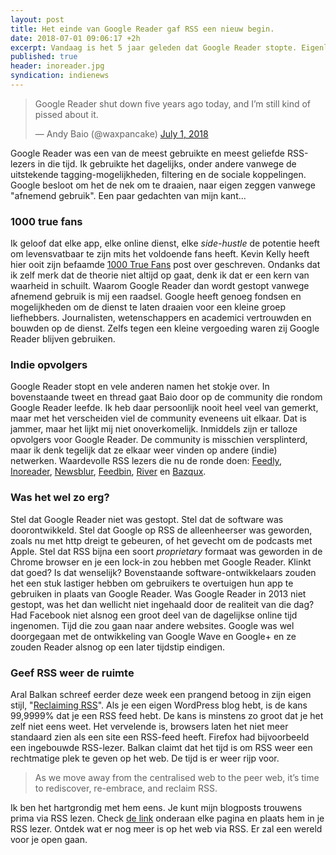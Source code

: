 ```yaml
---
layout: post
title: Het einde van Google Reader gaf RSS een nieuw begin.
date: 2018-07-01 09:06:17 +2h
excerpt: Vandaag is het 5 jaar geleden dat Google Reader stopte. Eigenlijk was dat niet zo erg.
published: true
header: inoreader.jpg
syndication: indienews
---
```

<blockquote class="twitter-tweet" data-lang="en"><p lang="en" dir="ltr">Google Reader shut down five years ago today, and I’m still kind of pissed about it.</p>&mdash; Andy Baio (@waxpancake) <a href="https://twitter.com/waxpancake/status/1013481242413551617?ref_src=twsrc%5Etfw">July 1, 2018</a></blockquote>
<script async src="https://platform.twitter.com/widgets.js" charset="utf-8"></script>

Google Reader was een van de meest gebruikte en meest geliefde RSS-lezers in die tijd. Ik gebruikte het dagelijks, onder andere vanwege de uitstekende tagging-mogelijkheden, filtering en de sociale koppelingen. Google besloot om het de nek om te draaien, naar eigen zeggen vanwege "afnemend gebruik". Een paar gedachten van mijn kant...

### 1000 true fans
Ik geloof dat elke app, elke online dienst, elke _side-hustle_ de potentie heeft om levensvatbaar te zijn mits het voldoende fans heeft. Kevin Kelly heeft hier ooit zijn befaamde [1000 True Fans](http://kk.org/thetechnium/1000-true-fans/) post over geschreven. Ondanks dat ik zelf merk dat de theorie niet altijd op gaat, denk ik dat er een kern van waarheid in schuilt. Waarom Google Reader dan wordt gestopt vanwege afnemend gebruik is mij een raadsel. Google heeft genoeg fondsen en mogelijkheden om de dienst te laten draaien voor een kleine groep liefhebbers. Journalisten, wetenschappers en academici vertrouwden en bouwden op de dienst. Zelfs tegen een kleine vergoeding waren zij Google Reader blijven gebruiken. 

### Indie opvolgers
Google Reader stopt en vele anderen namen het stokje over. In bovenstaande tweet en thread gaat Baio door op de community die rondom Google Reader leefde. Ik heb daar persoonlijk nooit heel veel van gemerkt, maar met het verscheiden viel de community eveneens uit elkaar. Dat is jammer, maar het lijkt mij niet onoverkomelijk. Inmiddels zijn er talloze opvolgers voor Google Reader. De community is misschien versplinterd, maar ik denk tegelijk dat ze elkaar weer vinden op andere (indie) netwerken. Waardevolle RSS lezers die nu de ronde doen: [Feedly](https://feedly.com), [Inoreader](https://www.inoreader.com/), [Newsblur](https://www.newsblur.com/), [Feedbin](https://feedbin.com/), [River](https://github.com/scripting/river5) en [Bazqux](https://bazqux.com/).

### Was het wel zo erg?
Stel dat Google Reader niet was gestopt. Stel dat de software was doorontwikkeld. Stel dat Google op RSS de alleenheerser was geworden, zoals nu met http dreigt te gebeuren, of het gevecht om de podcasts met Apple. Stel dat RSS bijna een soort _proprietary_ formaat was geworden in de Chrome browser en je een lock-in zou hebben met Google Reader. Klinkt dat goed? Is dat wenselijk? Bovenstaande software-ontwikkelaars zouden het een stuk lastiger hebben om gebruikers te overtuigen hun app te gebruiken in plaats van Google Reader. 
Was Google Reader in 2013 niet gestopt, was het dan wellicht niet ingehaald door de realiteit van die dag? Had Facebook niet alsnog een groot deel van de dagelijkse online tijd ingenomen. Tijd die zou gaan naar andere websites. Google was wel doorgegaan met de ontwikkeling van Google Wave en Google+ en ze zouden Reader alsnog op een later tijdstip eindigen. 

### Geef RSS weer de ruimte
Aral Balkan schreef eerder deze week een prangend betoog in zijn eigen stijl, "[Reclaiming RSS](https://ar.al/2018/06/29/reclaiming-rss/)". Als je een eigen WordPress blog hebt, is de kans 99,9999% dat je een RSS feed hebt. De kans is minstens zo groot dat je het zelf niet eens weet. Het vervelende is, browsers laten het niet meer standaard zien als een site een RSS-feed heeft. Firefox had bijvoorbeeld een ingebouwde RSS-lezer. Balkan claimt dat het tijd is om RSS weer een rechtmatige plek te geven op het web. De tijd is er weer rijp voor. 
> As we move away from the centralised web to the peer web, it’s time to rediscover, re-embrace, and reclaim RSS.

Ik ben het hartgrondig met hem eens. Je kunt mijn blogposts trouwens prima via RSS lezen. Check [de link](/feed.xml) onderaan elke pagina en plaats hem in je RSS lezer. Ontdek wat er nog meer is op het web via RSS. Er zal een wereld voor je open gaan. 